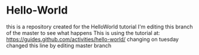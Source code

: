 # Hello-World
this is a repository created for the HelloWorld tutorial
I'm editing this branch of the master to see what happens
This is using the tutorial at:
https://guides.github.com/activities/hello-world/
changing on tuesday
changed this line by editing master branch
